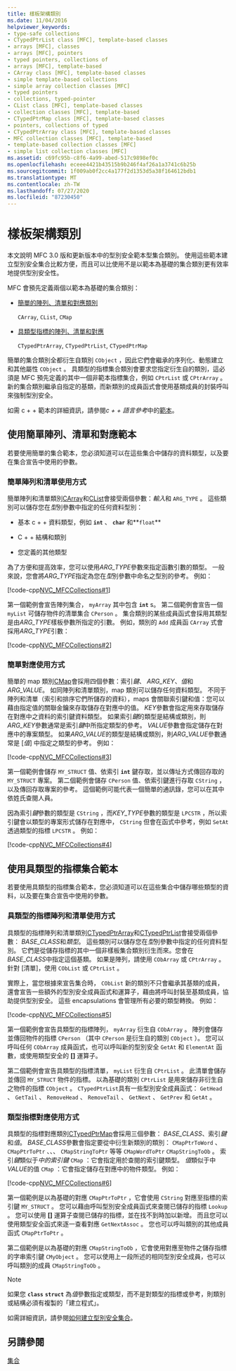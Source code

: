 ```yaml
---
title: 樣板架構類別
ms.date: 11/04/2016
helpviewer_keywords:
- type-safe collections
- CTypedPtrList class [MFC], template-based classes
- arrays [MFC], classes
- arrays [MFC], pointers
- typed pointers, collections of
- arrays [MFC], template-based
- CArray class [MFC], template-based classes
- simple template-based collections
- simple array collection classes [MFC]
- typed pointers
- collections, typed-pointer
- CList class [MFC], template-based classes
- collection classes [MFC], template-based
- CTypedPtrMap class [MFC], template-based classes
- pointers, collections of typed
- CTypedPtrArray class [MFC], template-based classes
- MFC collection classes [MFC], template-based
- template-based collection classes [MFC]
- simple list collection classes [MFC]
ms.assetid: c69fc95b-c8f6-4a99-abed-517c9898ef0c
ms.openlocfilehash: eceee4421b43515b9b246f4af26a1a3741c6b25b
ms.sourcegitcommit: 1f009ab0f2cc4a177f2d1353d5a38f164612bdb1
ms.translationtype: MT
ms.contentlocale: zh-TW
ms.lasthandoff: 07/27/2020
ms.locfileid: "87230450"
---
```

# <a name="template-based-classes"></a>樣板架構類別

本文說明 MFC 3.0 版和更新版本中的型別安全範本型集合類別。 使用這些範本建立型別安全集合比較方便，而且可以比使用不是以範本為基礎的集合類別更有效率地提供型別安全性。

MFC 會預先定義兩個以範本為基礎的集合類別：

- [簡單的陣列、清單和對應類別](#_core_using_simple_array.2c_.list.2c_.and_map_templates)

   `CArray`, `CList`, `CMap`

- [具類型指標的陣列、清單和對應](#_core_using_typed.2d.pointer_collection_templates)

   `CTypedPtrArray`, `CTypedPtrList`, `CTypedPtrMap`

簡單的集合類別全都衍生自類別 `CObject` ，因此它們會繼承的序列化、動態建立和其他屬性 `CObject` 。 具類型的指標集合類別會要求您指定衍生自的類別，這必須是 MFC 預先定義的其中一個非範本指標集合，例如 `CPtrList` 或 `CPtrArray` 。 新的集合類別繼承自指定的基類，而新類別的成員函式會使用基類成員的封裝呼叫來強制型別安全。

如需 c + + 範本的詳細資訊，請參閱*c + + 語言參考*中的[範本](../cpp/templates-cpp.md)。

## <a name="using-simple-array-list-and-map-templates"></a><a name="_core_using_simple_array.2c_.list.2c_.and_map_templates"></a>使用簡單陣列、清單和對應範本

若要使用簡單的集合範本，您必須知道可以在這些集合中儲存的資料類型，以及要在集合宣告中使用的參數。

### <a name="simple-array-and-list-usage"></a><a name="_core_simple_array_and_list_usage"></a>簡單陣列和清單使用方式

簡單陣列和清單類別[CArray](../mfc/reference/carray-class.md)和[CList](../mfc/reference/clist-class.md)會接受兩個參數：*輸入*和 `ARG_TYPE` 。 這些類別可以儲存您在*型*別參數中指定的任何資料型別：

- 基本 c + + 資料類型，例如 **`int`** 、 **`char`** 和**`float`**

- C + + 結構和類別

- 您定義的其他類型

為了方便和提高效率，您可以使用*ARG_TYPE*參數來指定函數引數的類型。 一般來說，您會將*ARG_TYPE*指定為您在*型*別參數中命名之型別的參考。 例如：

[!code-cpp[NVC_MFCCollections#1](../mfc/codesnippet/cpp/template-based-classes_1.cpp)]

第一個範例會宣告陣列集合， `myArray` 其中包含 **`int`** s。 第二個範例會宣告一個 `myList` 可儲存物件的清單集合 `CPerson` 。 集合類別的某些成員函式會採用其類型是由*ARG_TYPE*樣板參數所指定的引數。 例如，類別的 `Add` 成員函 `CArray` 式會採用*ARG_TYPE*引數：

[!code-cpp[NVC_MFCCollections#2](../mfc/codesnippet/cpp/template-based-classes_2.cpp)]

### <a name="simple-map-usage"></a><a name="_core_simple_map_usage"></a>簡單對應使用方式

簡單的 map 類別[CMap](../mfc/reference/cmap-class.md)會採用四個參數：索引*鍵*、 *ARG_KEY*、*值*和*ARG_VALUE*。 如同陣列和清單類別，map 類別可以儲存任何資料類型。 不同于陣列和清單（索引和排序它們所儲存的資料），maps 會關聯索引鍵和值：您可以藉由指定值的關聯金鑰來存取儲存在對應中的值。 *KEY*參數會指定用來存取儲存在對應中之資料的索引鍵資料類型。 如果索引*鍵*的類型是結構或類別，則*ARG_KEY*參數通常是索引*鍵*中所指定類型的參考。 *VALUE*參數會指定儲存在對應中的專案類型。 如果*ARG_VALUE*的類型是結構或類別，則*ARG_VALUE*參數通常是 [*值*] 中指定之類型的參考。 例如：

[!code-cpp[NVC_MFCCollections#3](../mfc/codesnippet/cpp/template-based-classes_3.cpp)]

第一個範例會儲存 `MY_STRUCT` 值、依索引 **`int`** 鍵存取，並以傳址方式傳回存取的 `MY_STRUCT` 專案。 第二個範例會儲存 `CPerson` 值、依索引鍵進行存取 `CString` ，以及傳回存取專案的參考。 這個範例可能代表一個簡單的通訊錄，您可以在其中依姓氏查閱人員。

因為索引*鍵*參數的類型是 `CString` ，而*KEY_TYPE*參數的類型是 `LPCSTR` ，所以索引鍵會以類型的專案形式儲存在對應中， `CString` 但會在函式中參考，例如 `SetAt` 透過類型的指標 `LPCSTR` 。 例如：

[!code-cpp[NVC_MFCCollections#4](../mfc/codesnippet/cpp/template-based-classes_4.cpp)]

## <a name="using-typed-pointer-collection-templates"></a><a name="_core_using_typed.2d.pointer_collection_templates"></a>使用具類型的指標集合範本

若要使用具類型的指標集合範本，您必須知道可以在這些集合中儲存哪些類型的資料，以及要在集合宣告中使用的參數。

### <a name="typed-pointer-array-and-list-usage"></a><a name="_core_typed.2d.pointer_array_and_list_usage"></a>具類型的指標陣列和清單使用方式

具類型的指標陣列和清單類別[CTypedPtrArray](../mfc/reference/ctypedptrarray-class.md)和[CTypedPtrList](../mfc/reference/ctypedptrlist-class.md)會接受兩個參數： *BASE_CLASS*和*類型*。 這些類別可以儲存您在*型*別參數中指定的任何資料型別。 它們是從儲存指標的其中一個非樣板集合類別衍生而來。您會在*BASE_CLASS*中指定這個基類。 如果是陣列，請使用 `CObArray` 或 `CPtrArray` 。 針對 [清單]，使用 `CObList` 或 `CPtrList` 。

實際上，當您根據來宣告集合時， `CObList` 新的類別不只會繼承其基類的成員，還會宣告一些額外的型別安全成員函式和運算子，藉由將呼叫封裝至基類成員，協助提供型別安全。 這些 encapsulations 會管理所有必要的類型轉換。 例如：

[!code-cpp[NVC_MFCCollections#5](../mfc/codesnippet/cpp/template-based-classes_5.cpp)]

第一個範例會宣告具類型的指標陣列， `myArray` 衍生自 `CObArray` 。 陣列會儲存並傳回物件的指標 `CPerson` （其中 `CPerson` 是衍生自的類別 `CObject` ）。 您可以呼叫任何 `CObArray` 成員函式，也可以呼叫新的型別安全 `GetAt` 和 `ElementAt` 函數，或使用類型安全的 **[]** 運算子。

第二個範例會宣告具類型的指標清單， `myList` 衍生自 `CPtrList` 。 此清單會儲存並傳回 `MY_STRUCT` 物件的指標。 以為基礎的類別 `CPtrList` 是用來儲存非衍生自之物件的指標 `CObject` 。 `CTypedPtrList`具有一些型別安全成員函式： `GetHead` 、 `GetTail` 、 `RemoveHead` 、 `RemoveTail` 、 `GetNext` 、 `GetPrev` 和 `GetAt` 。

### <a name="typed-pointer-map-usage"></a><a name="_core_typed.2d.pointer_map_usage"></a>類型指標對應使用方式

具類型的指標對應類別[CTypedPtrMap](../mfc/reference/ctypedptrmap-class.md)會採用三個參數： *BASE_CLASS*、索引*鍵*和*值*。 *BASE_CLASS*參數會指定要從中衍生新類別的類別： `CMapPtrToWord` 、 `CMapPtrToPtr` 、、、 `CMapStringToPtr` 等等 `CMapWordToPtr` `CMapStringToOb` 。 索引*鍵*類似于*中的索引鍵* `CMap` ：它會指定用於查閱的索引鍵類型。 *值*類似于中*VALUE*的值 `CMap` ：它會指定儲存在對應中的物件類型。 例如：

[!code-cpp[NVC_MFCCollections#6](../mfc/codesnippet/cpp/template-based-classes_6.cpp)]

第一個範例是以為基礎的對應 `CMapPtrToPtr` ，它會使用 `CString` 對應至指標的索引鍵 `MY_STRUCT` 。 您可以藉由呼叫型別安全成員函式來查閱已儲存的指標 `Lookup` 。 您可以使用 **[]** 運算子查閱已儲存的指標，並在找不到時加以新增。 而且您可以使用類型安全函式來逐一查看對應 `GetNextAssoc` 。 您也可以呼叫類別的其他成員函式 `CMapPtrToPtr` 。

第二個範例是以為基礎的對應 `CMapStringToOb` ，它會使用對應至物件之儲存指標的字串索引鍵 `CMyObject` 。 您可以使用上一段所述的相同型別安全成員，也可以呼叫類別的成員 `CMapStringToOb` 。

> [!NOTE]
> 如果您 **`class`** **`struct`** 為*值*參數指定或類型，而不是對類型的指標或參考，則類別或結構必須有複製的「建立程式」。

如需詳細資訊，請參閱[如何建立型別安全集合](../mfc/how-to-make-a-type-safe-collection.md)。

## <a name="see-also"></a>另請參閱

[集合](../mfc/collections.md)
